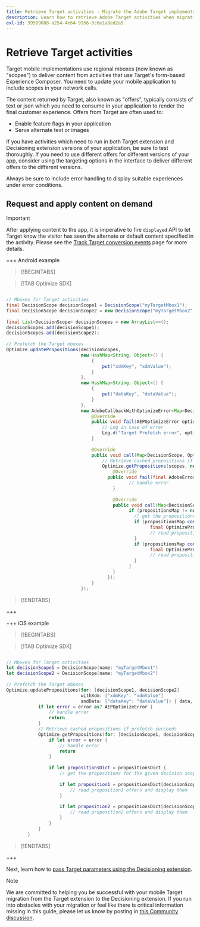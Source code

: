 ```yaml
---
title: Retrieve Target activities - Migrate the Adobe Target implementation in your mobile app to the Adobe Journey Optimizer - Decisioning extension
description: Learn how to retrieve Adobe Target activities when migrating from the Adobe Target to the Adobe Journey Optimizer - Decisioning Mobile extension.
exl-id: 39569088-a254-4e64-9956-0c6e1a8ed2a5
---
```

# Retrieve Target activities 

Target mobile implementations use regional mboxes (now known as "scopes") to deliver content from activities that use Target's form-based Experience Composer. You need to update your mobile application to include scopes in your network calls.

The content returned by Target, also known as "offers", typically consists of text or json which you need to consume in your application to render the final customer experience. Offers from Target are often used to:

* Enable feature flags in your application
* Serve alternate text or images

If you have activities which need to run in both Target extension and Decisioning extension versions of your application, be sure to test thoroughly. If you need to use different offers for different versions of your app, consider using the targeting options in the interface to deliver different offers to the different versions.

Always be sure to include error handling to display suitable experiences under error conditions.


## Request and apply content on demand

>[!IMPORTANT]
>
>After applying content to the app, it is imperative to fire `displayed` API to let Target know the visitor has seen the alternate or default content specified in the activity. Please see the [Track Target conversion events](track-events.md) page for more details.


+++ Android example

>[!BEGINTABS]

>[!TAB Optimize SDK] 

```Java

// Mboxes for Target activities
final DecisionScope decisionScope1 = DecisionScope("myTargetMbox1");
final DecisionScope decisionScope2 = new DecisionScope("myTargetMbox2");
 
final List<DecisionScope> decisionScopes = new ArrayList<>();
decisionScopes.add(decisionScope1);
decisionScopes.add(decisionScope2);
 
// Prefetch the Target mboxes
Optimize.updatePropositions(decisionScopes,
                            new HashMap<String, Object>() {
                                {
                                    put("xdmKey", "xdmValue");
                                }
                            },
                            new HashMap<String, Object>() {
                                {
                                    put("dataKey", "dataValue");
                                }
                            },
                            new AdobeCallbackWithOptimizeError<Map<DecisionScope, OptimizeProposition>>() {
                                @Override
                                public void fail(AEPOptimizeError optimizeError) {
                                    // Log in case of error
                                    Log.d("Target Prefetch error", optimizeError.title);
                                }
 
                                @Override
                                public void call(Map<DecisionScope, OptimizeProposition> propositionsMap) {
                                    // Retrieve cached propositions if prefetch succeeds
                                    Optimize.getPropositions(scopes, new AdobeCallbackWithError<Map<DecisionScope, OptimizeProposition>>() {
                                        @Override
                                      public void fail(final AdobeError adobeError) {
                                              // handle error
                                        }
 
                                        @Override
                                        public void call(Map<DecisionScope, OptimizeProposition> propositionsMap) {
                                              if (propositionsMap != null && !propositionsMap.isEmpty()) {
                                                // get the propositions for the given decision scopes
                                                if (propositionsMap.contains(decisionScope1)) {
                                                      final OptimizeProposition proposition1 = propsMap.get(decisionScope1)
                                                      // read proposition1 offers and display them
                                                }
                                                if (propositionsMap.contains(decisionScope2)) {
                                                      final OptimizeProposition proposition2 = propsMap.get(decisionScope2)
                                                      // read proposition2 offers and display them
                                                }
                                              }
                                        }
                                      });
                                }
                            });
```

>[!ENDTABS]

+++

+++ iOS example

>[!BEGINTABS]

>[!TAB Optimize SDK] 

```Swift

// Mboxes for Target activities
let decisionScope1 = DecisionScope(name: "myTargetMbox1")
let decisionScope2 = DecisionScope(name: "myTargetMbox2")
 
// Prefetch the Target mboxes
Optimize.updatePropositions(for: [decisionScope1, decisionScope2]
                            withXdm: ["xdmKey": "xdmValue"]
                            andData: ["dataKey": "dataValue"]) { data, error in
            if let error = error as? AEPOptimizeError {
                // handle error
                return
            }
            // Retrieve cached propositions if prefetch succeeds
            Optimize.getPropositions(for: [decisionScope1, decisionScope2]) { propositionsDict, error in
                if let error = error {
                    // handle error
                    return
                }
 
                if let propositionsDict = propositionsDict {
                    // get the propositions for the given decision scopes
 
                    if let proposition1 = propositionsDict[decisionScope1] {
                        // read proposition1 offers and display them
                    }
 
                    if let proposition2 = propositionsDict[decisionScope2] {
                        // read proposition2 offers and display them
                    }
                }
            }
        }

```

>[!ENDTABS]

+++



Next, learn how to [pass Target parameters using the Decisioning extension](send-parameters.md).

>[!NOTE]
>
>We are committed to helping you be successful with your mobile Target migration from the Target extension to the Decisioning extension. If you run into obstacles with your migration or feel like there is critical information missing in this guide, please let us know by posting in [this Community discussion](https://experienceleaguecommunities.adobe.com/t5/adobe-experience-platform-data/tutorial-discussion-migrate-target-from-at-js-to-web-sdk/m-p/575587#M463).
